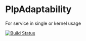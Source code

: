 # PlpAdaptability

For service in single or kernel usage

[![Build Status](https://travis-ci.org/dendevs/plpadaptability.svg)](https://travis-ci.org/dendevs/plpadaptability)
